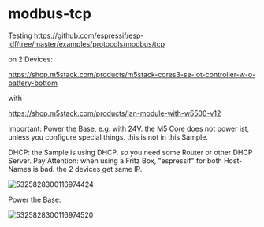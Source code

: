 # modbus-tcp


Testing <https://github.com/espressif/esp-idf/tree/master/examples/protocols/modbus/tcp>

on 2 Devices: 

<https://shop.m5stack.com/products/m5stack-cores3-se-iot-controller-w-o-battery-bottom>

with 

<https://shop.m5stack.com/products/lan-module-with-w5500-v12>




Important: Power the Base, e.g. with 24V. 
the M5 Core does not power ist, unless you configure special things. 
this is not in this Sample. 


DHCP: 
the Sample is using DHCP. 
so you need some Router or other DHCP Server. 
Pay Attention: when using a Fritz Box, "espressif" for both Host-Names is bad. 
the 2 devices get same IP. 




![5325828300116974424](https://github.com/user-attachments/assets/dfba679b-0352-4cb2-b3ab-8cd1e5cafd95)



Power the Base: 


![5325828300116974520](https://github.com/user-attachments/assets/39e7f4da-211f-462c-909d-c35503e3d04e)
